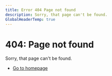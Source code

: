 ```yaml
---
title: Error 404 Page not found
description: Sorry, that page can't be found.
GlobalHeaderTemp: true  
---
```

 
<Hero slots="heading, text, buttons" variant="fullwidth" theme="lightest"/>

# 404: Page not found

Sorry, that page can't be found.

* [Go to homepage](https://adobe.io)
